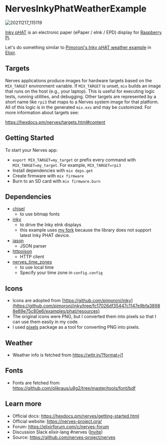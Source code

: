 # NervesInkyPhatWeatherExample

![20211217_115119](https://user-images.githubusercontent.com/7563926/146623097-445833c7-a37a-44f1-a893-3a83a6337328.jpg)

[Inky pHAT](https://shop.pimoroni.com/products/inky-phat) is an electronic paper (ePaper / eInk / EPD) display for [Raspberry Pi](https://www.raspberrypi.org/).

Let's do something similar to [Pimoroni's Inky pHAT weather example](https://learn.pimoroni.com/article/getting-started-with-inky-phat#weather-example) in [Elixir](https://elixir-lang.org/).



## Targets

Nerves applications produce images for hardware targets based on the
`MIX_TARGET` environment variable. If `MIX_TARGET` is unset, `mix` builds an
image that runs on the host (e.g., your laptop). This is useful for executing
logic tests, running utilities, and debugging. Other targets are represented by
a short name like `rpi3` that maps to a Nerves system image for that platform.
All of this logic is in the generated `mix.exs` and may be customized. For more
information about targets see:

https://hexdocs.pm/nerves/targets.html#content

## Getting Started

To start your Nerves app:
  * `export MIX_TARGET=my_target` or prefix every command with
    `MIX_TARGET=my_target`. For example, `MIX_TARGET=rpi3`
  * Install dependencies with `mix deps.get`
  * Create firmware with `mix firmware`
  * Burn to an SD card with `mix firmware.burn`

## Dependencies

- [chisel](https://hex.pm/packages/chisel)
  - to use bitmap fonts
- [inky](https://hex.pm/packages/inky)
  - to drive the Inky eInk displays
  - this example uses [my fork](https://github.com/mnishiguchi/inky/tree/mnishiguchi/ssd1608) because the library does not support latest Inky PHAT device.
- [jason](https://hex.pm/packages/jason)
  - JSON parser
- [httpoison](https://hex.pm/packages/httpoison)
  - HTTP client
- [nerves_time_zones](https://hex.pm/packages/nerves_time_zones)
  - to use local time
  - Specify your time zone in `config.config`

## Icons

- Icons are adopted from [https://github.com/pimoroni/inky](https://github.com/pimoroni/inky/tree/fc17026df35447c1147e9bfa38988e89e75c80e6/examples/phat/resources)
- The original icons were PNG, but I converted them into pixels so that I can use them easily in my code.
- I used [pixels](https://hex.pm/packages/pixels) package as a tool for converting PNG into pixels.
## Weather

- Weather info is fetched from https://wttr.in/?format=j1

## Fonts

- Fonts are fetched from https://github.com/olikraus/u8g2/tree/master/tools/font/bdf

## Learn more

  * Official docs: https://hexdocs.pm/nerves/getting-started.html
  * Official website: https://nerves-project.org/
  * Forum: https://elixirforum.com/c/nerves-forum
  * Discussion Slack elixir-lang #nerves ([Invite](https://elixir-slackin.herokuapp.com/))
  * Source: https://github.com/nerves-project/nerves
